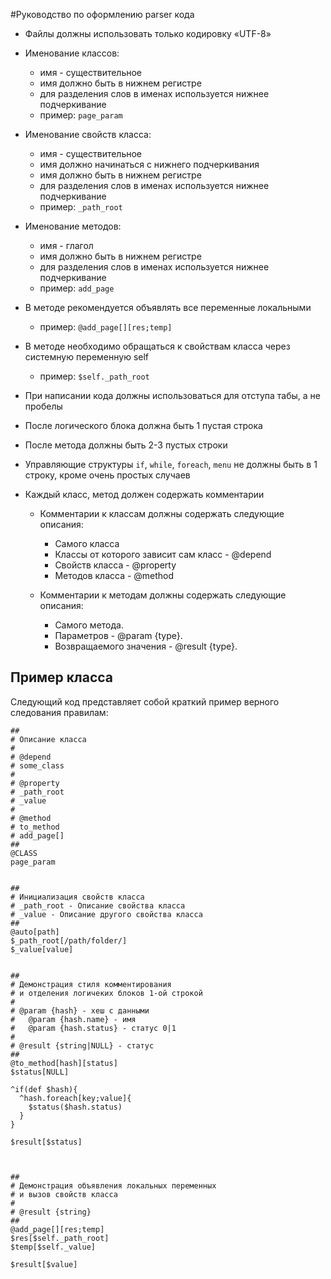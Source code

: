 #Руководство по оформлению parser кода

- Файлы должны использовать только кодировку «UTF-8»
- Именование классов:
  - имя - существительное
  - имя должно быть в нижнем регистре
  - для разделения слов в именах используется нижнее подчеркивание
  - пример: `page_param`

- Именование свойств класса:
  - имя - существительное
  - имя должно начинаться с нижнего подчеркивания
  - имя должно быть в нижнем регистре
  - для разделения слов в именах используется нижнее подчеркивание
  - пример: `_path_root`

- Именование методов:
  - имя - глагол
  - имя должно быть в нижнем регистре
  - для разделения слов в именах используется нижнее подчеркивание
  - пример: `add_page`

- В методе рекомендуется объявлять все переменные локальными
  - пример: `@add_page[][res;temp]`

- В методе необходимо обращаться к свойствам класса через системную переменную self
  - пример: `$self._path_root`

- При написании кода должны использоваться для отступа табы, а не пробелы
- После логического блока должна быть 1 пустая строка
- После метода должны быть 2-3 пустых строки 
- Управляющие структуры `if`, `while`, `foreach`, `menu` не должны быть в 1 строку, кроме очень простых случаев
- Каждый класс, метод должен содержать комментарии
  - Комментарии к классам должны содержать следующие описания:
    - Самого класса
    - Классы от которого зависит сам класс - @depend 
    - Cвойств класса - @property
    - Методов класса - @method

  - Комментарии к методам должны содержать следующие описания: 
    - Самого метода.
    - Параметров - @param {type}.
    - Возвращаемого значения - @result {type}.

Пример класса
-----------

Следующий код представляет собой краткий пример верного следования правилам:

```
##
# Описание класса
#
# @depend
# some_class
#
# @property
# _path_root
# _value
#
# @method 
# to_method
# add_page[]
##
@CLASS
page_param


##
# Инициализация свойств класса
# _path_root - Описание свойства класса
# _value - Описание другого свойства класса
##
@auto[path]
$_path_root[/path/folder/]
$_value[value]


##
# Демонстрация стиля комментирования 
# и отделения логичеких блоков 1-ой строкой
#
# @param {hash} - хеш с данными
#   @param {hash.name} - имя
#   @param {hash.status} - статус 0|1
#
# @result {string|NULL} - статус
##
@to_method[hash][status]
$status[NULL]

^if(def $hash){
  ^hash.foreach[key;value]{
    $status($hash.status)
  }
}

$result[$status]



##
# Демонстрация объявления локальных переменных
# и вызов свойств класса
#
# @result {string}
##
@add_page[][res;temp]
$res[$self._path_root]
$temp[$self._value]

$result[$value]

```
